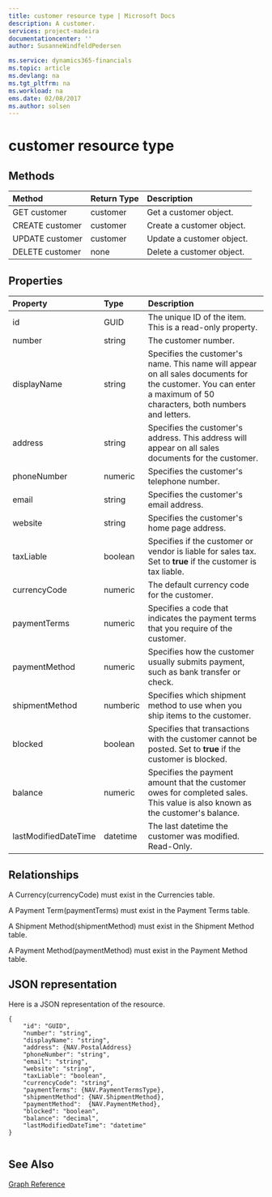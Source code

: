```yaml
---
title: customer resource type | Microsoft Docs
description: A customer.
services: project-madeira
documentationcenter: ''
author: SusanneWindfeldPedersen

ms.service: dynamics365-financials
ms.topic: article
ms.devlang: na
ms.tgt_pltfrm: na
ms.workload: na
ems.date: 02/08/2017
ms.author: solsen
---
```


# customer resource type

## Methods

| Method       | Return Type  |Description|
|:---------------|:--------|:----------|
|GET customer|customer|Get a customer object.|
|CREATE customer|customer|Create a customer object.|
|UPDATE customer|customer|Update a customer object.|
|DELETE customer|none|Delete a customer object.|

## Properties
| Property	   | Type	|Description|
|:---------------|:--------|:----------|
|id|GUID|The unique ID of the item. This is a read-only property.|
|number|string|The customer number.|
|displayName|string|Specifies the customer's name. This name will appear on all sales documents for the customer. You can enter a maximum of 50 characters, both numbers and letters.|
|address|string|Specifies the customer's address. This address will appear on all sales documents for the customer.|
|phoneNumber|numeric|Specifies the customer's telephone number.|
|email|string|Specifies the customer's email address.|
|website|string|Specifies the customer's home page address.|
|taxLiable|boolean|Specifies if the customer or vendor is liable for sales tax. Set to **true** if the customer is tax liable.|
|currencyCode|numeric|The default currency code for the customer.|
|paymentTerms|numeric|Specifies a code that indicates the payment terms that you require of the customer.|
|paymentMethod|numeric|Specifies how the customer usually submits payment, such as bank transfer or check.|
|shipmentMethod|numberic|Specifies which shipment method to use when you ship items to the customer.|
|blocked|boolean|Specifies that transactions with the customer cannot be posted. Set to **true** if the customer is blocked.|
|balance|numeric|Specifies the payment amount that the customer owes for completed sales. This value is also known as the customer's balance.|
|lastModifiedDateTime|datetime|The last datetime the customer was modified. Read-Only.|  


## Relationships
A Currency(currencyCode) must exist in the Currencies table.

A Payment Term(paymentTerms) must exist in the Payment Terms table.

A Shipment Method(shipmentMethod) must exist in the Shipment Method table.

A Payment Method(paymentMethod) must exist in the Payment Method table.

## JSON representation

Here is a JSON representation of the resource.


```
{
    "id": "GUID",
    "number": "string",
    "displayName": "string",
    "address": {NAV.PostalAddress}
    "phoneNumber": "string",
    "email": "string",
    "website": "string",
    "taxLiable": "boolean",
    "currencyCode": "string",
    "paymentTerms": {NAV.PaymentTermsType},
    "shipmentMethod": {NAV.ShipmentMethod},
    "paymentMethod":  {NAV.PaymentMethod},
    "blocked": "boolean",
    "balance": "decimal",
    "lastModifiedDateTime": "datetime"
}


```
## See Also
[Graph Reference](graph-reference.md)  
